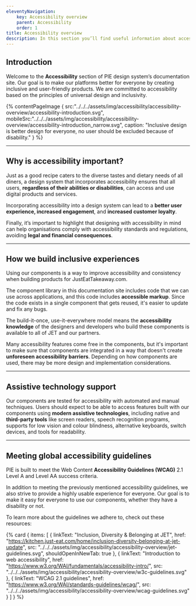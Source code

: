 ```yaml
---
eleventyNavigation:
    key: Accessibility overview
    parent: Accessibility
    order: 1
title: Accessibility overview
description: In this section you’ll find useful information about accessibility and why it is important at JustEatTakeaway.com
---
```


## Introduction

Welcome to the **Accessibility** section of PIE design system’s documentation site. Our goal is to make our platforms better for everyone by creating inclusive and user-friendly products. We are committed to accessibility based on the principles of universal design and inclusivity.

{% contentPageImage {
    src:"../../../assets/img/accessibility/accessibility-overview/accessibility-introduction.svg",
    mobileSrc:"../../../assets/img/accessibility/accessibility-overview/accessibility-introduction_narrow.svg",
    caption: "Inclusive design is better design for everyone, no user should be excluded because of disability."
} %}

---

## Why is accessibility important?

Just as a good recipe caters to the diverse tastes and dietary needs of all diners, a design system that incorporates accessibility ensures that all users, **regardless of their abilities or disabilities**, can access and use digital products and services.

Incorporating accessibility into a design system can lead to a **better user experience, increased engagement**, and **increased customer loyalty**.

Finally, it’s important to highlight that designing with accessibility in mind can help organisations comply with accessibility standards and regulations, avoiding **legal and financial consequences**.

---

## How we build inclusive experiences

Using our components is a way to improve accessibility and consistency when building products for JustEatTakeaway.com.

The component library in this documentation site includes code that we can use across applications, and this code includes **accessible markup**. Since the code exists in a single component that gets reused, it's easier to update and fix any bugs.

The build-it-once, use-it-everywhere model means the **accessibility knowledge** of the designers and developers who build these components is available to all of JET and our partners.

Many accessibility features come free in the components, but it's important to make sure that components are integrated in a way that doesn't create **unforeseen accessibility barriers**. Depending on how components are used, there may be more design and implementation considerations.

---

## Assistive technology support

Our components are tested for accessibility with automated and manual techniques. Users should expect to be able to access features built with our components using **modern assistive technologies**, including native and **third-party tools** like screen readers, speech recognition programs, supports for low vision and colour blindness, alternative keyboards, switch devices, and tools for readability.

---

## Meeting global accessibility guidelines

PIE is built to meet the Web Content **Accessibility Guidelines (WCAG)** 2.1 Level A and Level AA success criteria.

In addition to meeting the previously mentioned accessibility guidelines, we also strive to provide a highly usable experience for everyone. Our goal is to make it easy for everyone to use our components, whether they have a disability or not.

To learn more about the guidelines we adhere to, check out these resources:

{% card {
  items: [
        {
          linkText: "Inclusion, Diversity & Belonging at JET",
          href: "https://kitchen.just-eat.com/home/inclusion-diversity-belonging-at-jet-update",
          src: "../../../assets/img/accessibility/accessibility-overview/jet-guidelines.svg",
          shouldOpenInNewTab: true
        },
        {
          linkText: "Introduction to web accessibility",
          href: "https://www.w3.org/WAI/fundamentals/accessibility-intro/",
          src: "../../../assets/img/accessibility/accessibility-overview/w3c-guidelines.svg"
        },
        {
          linkText: "WCAG 2.1 guidelines",
          href: "https://www.w3.org/WAI/standards-guidelines/wcag/",
          src: "../../../assets/img/accessibility/accessibility-overview/wcag-guidelines.svg"
        }
    ]
} %}

<!-- {% notification {
  type: "information",
  message: "You can find more useful links in our [accessibility resources](/accessibility/accessibility-resources) section."
} %} -->
<!--  TODO: Remove comment when page is ready -->


